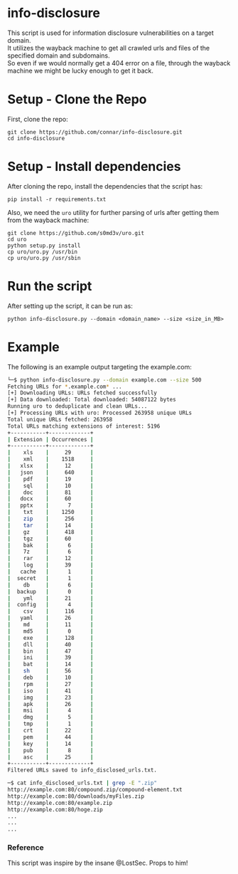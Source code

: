 # info-disclosure
This script is used for information disclosure vulnerabilities on a target domain.  
It utilizes the wayback machine to get all crawled urls and files of the specified domain and subdomains.  
So even if we would normally get a 404 error on a file, through the wayback machine we might be lucky enough to get it back.

# Setup - Clone the Repo
First, clone the repo:
```
git clone https://github.com/connar/info-disclosure.git
cd info-disclosure
```

# Setup - Install dependencies
After cloning the repo, install the dependencies that the script has:
```
pip install -r requirements.txt
```
Also, we need the  `uro` utility for further parsing of urls after getting them from the wayback machine:  
```
git clone https://github.com/s0md3v/uro.git
cd uro
python setup.py install
cp uro/uro.py /usr/bin
cp uro/uro.py /usr/sbin
```

# Run the script
After setting up the script, it can be run as:
```
python info-disclosure.py --domain <domain_name> --size <size_in_MB>
```

# Example
The following is an example output targeting the example.com:
```sh
└─$ python info-disclosure.py --domain example.com --size 500
Fetching URLs for *.example.com* ...
[+] Downloading URLs: URLs fetched successfully
[+] Data downloaded: Total downloaded: 54087122 bytes
Running uro to deduplicate and clean URLs...
[+] Processing URLs with uro: Processed 263958 unique URLs
Total unique URLs fetched: 263958
Total URLs matching extensions of interest: 5196
+-----------+-------------+
| Extension | Occurrences |
+-----------+-------------+
|    xls    |     29      |
|    xml    |    1518     |
|   xlsx    |     12      |
|   json    |     640     |
|    pdf    |     19      |
|    sql    |     10      |
|    doc    |     81      |
|   docx    |     60      |
|   pptx    |      7      |
|    txt    |    1250     |
|    zip    |     256     |
|    tar    |     14      |
|    gz     |     418     |
|    tgz    |     60      |
|    bak    |      6      |
|    7z     |      6      |
|    rar    |     12      |
|    log    |     39      |
|   cache   |      1      |
|  secret   |      1      |
|    db     |      6      |
|  backup   |      0      |
|    yml    |     21      |
|  config   |      4      |
|    csv    |     116     |
|   yaml    |     26      |
|    md     |     11      |
|    md5    |      0      |
|    exe    |     128     |
|    dll    |     40      |
|    bin    |     47      |
|    ini    |     39      |
|    bat    |     14      |
|    sh     |     56      |
|    deb    |     10      |
|    rpm    |     27      |
|    iso    |     41      |
|    img    |     23      |
|    apk    |     26      |
|    msi    |      4      |
|    dmg    |      5      |
|    tmp    |      1      |
|    crt    |     22      |
|    pem    |     44      |
|    key    |     14      |
|    pub    |      8      |
|    asc    |     25      |
+-----------+-------------+
Filtered URLs saved to info_disclosed_urls.txt.

─$ cat info_disclosed_urls.txt | grep -E ".zip"
http://example.com:80/compound.zip/compound-element.txt
http://example.com:80/downloads/myFiles.zip
http://example.com:80/example.zip
http://example.com:80/hoge.zip
...
...
...
```



### Reference
This script was inspire by the insane @LostSec. Props to him!  

